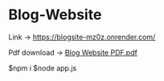# Blog-Website


Link -> https://blogsite-mz0z.onrender.com/

Pdf download -> [Blog Website PDF.pdf](https://github.com/Shlokkzz/Blog-Website/files/11869469/Blog.Website.PDF.pdf)

$npm i
$node app.js
